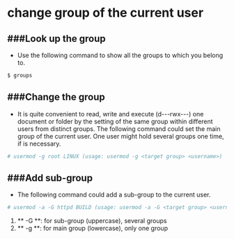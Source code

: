 # change group of the current user



###Look up the group
---

* Use the following command to show all the groups to which you belong to.

```Bash
$ groups
```

###Change the group
---

* It is quite convenient to read, write and execute (d---rwx---) one document or folder by the setting of the same group within different users from distinct groups. The following command could set the main group of the current user. One user might hold several groups one time, if is necessary.

```Bash
# usermod -g root LINUX (usage: usermod -g <target group> <username>)
```

###Add sub-group
---

* The following command could add a sub-group to the current user.

```Bash
# usermod -a -G httpd BUILD (usage: usermod -a -G <target group> <username>)
```

  1. ** -G **: for sub-group (uppercase), several groups
  2. ** -g **: for main group (lowercase), only one group

